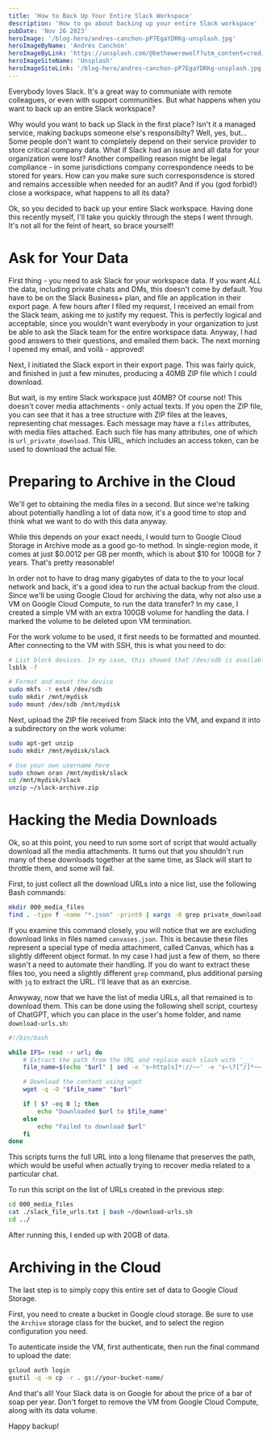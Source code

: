 ```yaml
---
title: 'How to Back Up Your Entire Slack Workspace'
description: 'How to go about backing up your entire Slack workspace'
pubDate: 'Nov 26 2023'
heroImage: '/blog-hero/andres-canchon-pP7EgaYDRKg-unsplash.jpg'
heroImageByName: 'Andrés Canchón'
heroImageByLink: 'https://unsplash.com/@bethewerewolf?utm_content=creditCopyText&utm_medium=referral&utm_source=unsplash'
heroImageSiteName: 'Unsplash'
heroImageSiteLink: '/blog-hero/andres-canchon-pP7EgaYDRKg-unsplash.jpg'
---
```


Everybody loves Slack. It's a great way to communiate with remote colleagues, or even with support communities. But what happens when you want to back up an entire Slack workspace?

Why would you want to back up Slack in the first place? Isn't it a managed service, making backups someone else's responsibilty? Well, yes, but... Some people don't want to completely depend on their service provider to store critical company data. What if Slack had an issue and all data for your organization were lost? Another compelling reason might be legal compliance - in some jurisdictions company correspondence needs to be stored for years. How can you make sure such corresponsdence is stored and remains accessible when needed for an audit? And if you (god forbid!) close a workspace, what happens to all its data?

Ok, so you decided to back up your entire Slack workspace. Having done this recently myself, I'll take you quickly through the steps I went through. It's not all for the feint of heart, so brace yourself!

# Ask for Your Data

First thing - you need to ask Slack for your workspace data. If you want *ALL* the data, including private chats and DMs, this doesn't come by default. You have to be on the Slack Business+ plan, and file an application in their export page. A few hours after I filed my request, I received an email from the Slack team, asking me to justify my request. This is perfectly logical and acceptable, since you wouldn't want everybody in your organization to just be able to ask the Slack team for the entire workspace data. Anyway, I had good answers to their questions, and emailed them back. The next morning I opened my email, and voilà - approved!

Next, I initiated the Slack export in their export page. This was fairly quick, and finished in just a few minutes, producing a 40MB ZIP file which I could download.

But wait, is my entire Slack workspace just 40MB? Of course not! This doesn't cover media attachments - only actual texts. If you open the ZIP file, you can see that it has a tree structure with ZIP files at the leaves, representing chat messages. Each message may have a `files` attributes, with media files attached. Each such file has many attributes, one of which is `url_private_download`. This URL, which includes an access token, can be used to download the actual file.

# Preparing to Archive in the Cloud

We'll get to obtaining the media files in a second. But since we're talking about potentially handling a lot of data now, it's a good time to stop and think what we want to do with this data anyway.

While this depends on your exact needs, I would turn to Google Cloud Storage in Archive mode as a good go-to method. In single-region mode, it comes at just $0.0012 per GB per month, which is about $10 for 100GB for 7 years. That's pretty reasonable!

In order not to have to drag many gigabytes of data to the to your local network and back, it's a good idea to run the actual backup from the cloud. Since we'll be using Google Cloud for archiving the data, why not also use a VM on Google Cloud Compute, to run the data transfer? In my case, I created a simple VM with an extra 100GB volume for handling the data. I marked the volume to be deleted upon VM termination.

For the work volume to be used, it first needs to be formatted and mounted. After connecting to the VM with SSH, this is what you need to do:

```bash
# List block devices. In my case, this showed that /dev/sdb is available, but not formatted or mounted
lsblk -f

# Format and mount the device
sudo mkfs -t ext4 /dev/sdb
sudo mkdir /mnt/mydisk
sudo mount /dev/sdb /mnt/mydisk
```

Next, upload the ZIP file received from Slack into the VM, and expand it into a subdirectory on the work volume:

```bash
sudo apt-get unzip
sudo mkdir /mnt/mydisk/slack

# Use your own username here
sudo chown oran /mnt/mydisk/slack
cd /mnt/mydisk/slack
unzip ~/slack-archive.zip
```


# Hacking the Media Downloads

Ok, so at this point, you need to run some sort of script that would actually download all the media attachments. It turns out that you shouldn't run many of these downloads together at the same time, as Slack will start to throttle them, and some will fail.

First, to just collect all the download URLs into a nice list, use the following Bash commands:

```bash
mkdir 000_media_files
find . -type f -name "*.json" -print0 | xargs -0 grep private_download  | grep -v canvases.json | cut -d'"' -f4 |  sed 's/\\//g' > 000_media_files/slack_file_urls.txt
```

If you examine this command closely, you will notice that we are excluding download links in files named `canvases.json`. This is because these files represent a special type of media attachment, called Canvas, which has a slightly different object format. In my case I had just a few of them, so there wasn't a need to automate their handling. If you do want to extract these files too, you need a slightly different `grep` command, plus additional parsing with `jq` to extract the URL. I'll leave that as an exercise.

Anwyway, now that we have the list of media URLs, all that remained is to download them. This can be done using the following shell script, courtesy of ChatGPT, which you can place in the user's home folder, and name `download-urls.sh`:

```bash
#!/bin/bash

while IFS= read -r url; do
    # Extract the path from the URL and replace each slash with '__'
    file_name=$(echo "$url" | sed -e 's~http[s]*://~~' -e 's~\?[^/]*~~' -e 's~/~__~g')

    # Download the content using wget
    wget -q -O "$file_name" "$url"

    if [ $? -eq 0 ]; then
        echo "Downloaded $url to $file_name"
    else
        echo "Failed to download $url"
    fi
done

```

This scripts turns the full URL into a long filename that preserves the path, which would be useful when actually trying to recover media related to a particular chat.

To run this script on the list of URLs created in the previous step:

```bash
cd 000_media_files
cat ./slack_file_urls.txt | bash ~/download-urls.sh
cd ../
```

After running this, I ended up with 20GB of data.

# Archiving in the Cloud

The last step is to simply copy this entire set of data to Google Cloud Storage.

First, you need to create a bucket in Google cloud storage. Be sure to use the `Archive` storage class for the bucket, and to select the region configuration you need.

To autenticate inside the VM, first authenticate, then run the final command to upload the date:

```bash
gcloud auth login
gsutil -q -m cp -r . gs://your-bucket-name/
```

And that's all! Your Slack data is on Google for about the price of a bar of soap per year.
Don't forget to remove the VM from Google Cloud Compute, along with its data volume.

Happy backup!
